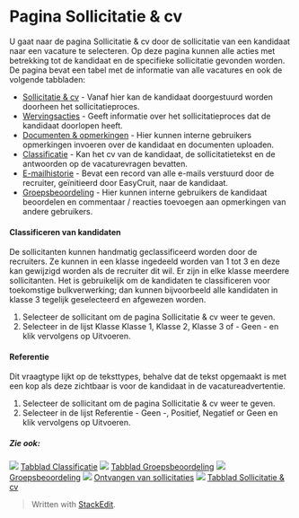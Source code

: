 # Pagina Sollicitatie & cv

U gaat naar de pagina  Sollicitatie & cv  door de sollicitatie van een kandidaat naar een vacature te selecteren. Op deze pagina kunnen alle acties met betrekking tot de kandidaat en de specifieke sollicitatie gevonden worden. De pagina bevat een tabel met de informatie van alle vacatures en ook de volgende tabbladen:

-   [Sollicitatie & cv](application_and_cv_tab.htm)  - Vanaf hier kan de kandidaat doorgestuurd worden doorheen het sollicitatieproces.
-   [Wervingsacties](recruitment_activities_list_tab.htm)  - Geeft informatie over het sollicitatieproces dat de kandidaat doorlopen heeft.
-   [Documenten & opmerkingen](documents_notes_tab.htm)  - Hier kunnen interne gebruikers opmerkingen invoeren over de kandidaat en documenten uploaden.
-   [Classificatie](classification_tab.htm)  - Kan het cv van de kandidaat, de sollicitatietekst en de antwoorden op de vacaturevragen bevatten.
-   [E-mailhistorie](two_way_email_tab.htm)  - Bevat een record van alle e-mails verstuurd door de recruiter, geïnitieerd door EasyCruit, naar de kandidaat.
-   [Groepsbeoordeling](collaborative_rating_tab.htm)  - Hier kunnen interne gebruikers de kandidaat beoordelen en commentaar / reacties toevoegen aan opmerkingen van andere gebruikers.

#### Classificeren van kandidaten

De sollicitanten kunnen handmatig geclassificeerd worden door de recruiters. Ze kunnen in een klasse ingedeeld worden van 1 tot 3 en deze kan gewijzigd worden als de recruiter dit wil. Er zijn in elke klasse meerdere sollicitanten. Het is gebruikelijk om de kandidaten te classificeren voor toekomstige bulkverwerking; dan kunnen bijvoorbeeld alle kandidaten in klasse 3 tegelijk geselecteerd en afgewezen worden.

1.  Selecteer de sollicitant om de pagina  Sollicitatie & cv  weer te geven.
2.  Selecteer in de lijst  Klasse  Klasse 1,  Klasse 2,  Klasse 3  of  - Geen -  en klik vervolgens op  Uitvoeren.

#### Referentie

Dit vraagtype lijkt op de teksttypes, behalve dat de tekst opgemaakt is met een kop als deze zichtbaar is voor de kandidaat in de vacatureadvertentie.

1.  Selecteer de sollicitant om de pagina  Sollicitatie & cv  weer te geven.
2.  Selecteer in de lijst  Referentie  - Geen -,  Positief,  Negatief  or  Geen  en klik vervolgens op  Uitvoeren.

##### Zie ook:

![](../Resources/Images/icon-document-link.png)  [Tabblad Classificatie](classification_tab.htm)
![](../Resources/Images/icon-document-link.png)  [Tabblad Groepsbeoordeling](collaborative_rating_tab.htm)
![](../Resources/Images/icon-document-link.png)  [Groepsbeoordeling](collaborative_rating_panel_review.htm)
![](../Resources/Images/icon-document-link.png)  [Ontvangen van sollicitaties](receiving_applications.htm)
![](../Resources/Images/icon-document-link.png)  [Tabblad Sollicitatie & cv](application_and_cv_tab.htm)


> Written with [StackEdit](https://stackedit.io/).
<!--stackedit_data:
eyJoaXN0b3J5IjpbLTkzNTQyMDMyOF19
-->